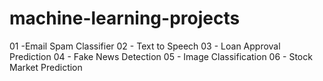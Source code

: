 # machine-learning-projects
01 -Email Spam Classifier
02 - Text to Speech
03 - Loan Approval Prediction
04 - Fake News Detection
05 - Image Classification
06 - Stock Market Prediction
